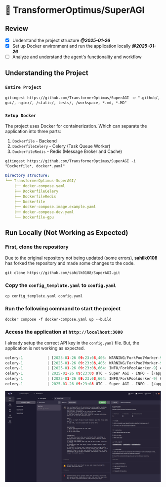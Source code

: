 # 🚀 TransformerOptimus/SuperAGI

## Review
- [x] Understand the project structure ***@2025-01-26***
- [x] Set up Docker environment and run the application locally ***@2025-01-26***
- [ ] Analyze and understand the agent's functionality and workflow

## Understanding the Project

### `Entire Project`
```shell
gitingest https://github.com/TransformerOptimus/SuperAGI -e ".github/, gui/, nginx/, /static/, tests/, /workspace, *.md, *.MD"
```

### `Setup Docker`

The project uses Docker for containerization. Which can separate the application into three parts:
1. `Dockerfile` - Backend
2. `DockerfileCelery` - Celery (Task Queue Worker)
3. `DockerfileRedis` - Redis (Message Broker and Cache)

```shell
gitingest https://github.com/TransformerOptimus/SuperAGI -i "Dockerfile*, docker*.yaml"
```

```yaml
Directory structure:
└── TransformerOptimus-SuperAGI/
    ├── docker-compose.yaml
    ├── DockerfileCelery
    ├── DockerfileRedis
    ├── Dockerfile
    ├── docker-compose.image.example.yaml
    ├── docker-compose-dev.yaml
    └── Dockerfile-gpu
```


## Run Locally (Not Working as Expected)

### First, clone the repository

Due to the original repository not being updated (some errors), **sahilk0108** has forked the repository and made some changes to the code. 

```shell
git clone https://github.com/sahilk0108/SuperAGI.git
```

### Copy the `config_template.yaml` to `config.yaml`
```shell
cp config_template.yaml config.yaml
```

### Run the following command to start the project

```shell
docker compose -f docker-compose.yaml up --build
```

### Access the application at `http://localhost:3000`

I already setup the correct API key in the `config.yaml` file. But, the application is not working as expected. 

```python
celery-1           | [2025-01-26 09:23:08,405: WARNING/ForkPoolWorker-9]  
celery-1           | [2025-01-26 09:23:08,405: WARNING/ForkPoolWorker-9] 1184
celery-1           | [2025-01-26 09:23:08,664: INFO/ForkPoolWorker-9] error_code=invalid_api_key error_message='Incorrect API key provided: YOUR_OPE*****_KEY. You can find your API key at https://platform.openai.com/account/api-keys.' error_param=None error_type=invalid_request_error message='OpenAI API error received' stream_error=False
celery-1           | 2025-01-26 09:23:08 UTC - Super AGI - INFO - [/app/superagi/llms/openai.py:108] - OpenAi AuthenticationError:
celery-1           | [2025-01-26 09:23:08,664: INFO/ForkPoolWorker-9] OpenAi AuthenticationError:
celery-1           | 2025-01-26 09:23:08 UTC - Super AGI - INFO - [/app/superagi/llms/openai.py:108] - Incorrect API key provided: YOUR_OPE*****_KEY. You can find your API key at https://platform.openai.com/account/api-keys.
```

![20250216142601](https://raw.githubusercontent.com/hsiangjenli/pic-bed/main/images/20250216142601.png)